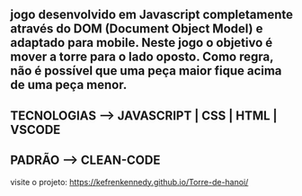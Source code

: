 jogo desenvolvido em Javascript completamente através do DOM (Document Object Model) e adaptado para mobile. Neste jogo o objetivo é mover a torre para o lado oposto. Como regra, não é possível que uma peça maior fique acima de uma peça menor.
----------------------------------------------------------------------------
TECNOLOGIAS --> JAVASCRIPT | CSS | HTML | VSCODE
----------------------------------------------------------------------------
PADRÃO --> CLEAN-CODE
----------------------------------------------------------------------------
visite o projeto: https://kefrenkennedy.github.io/Torre-de-hanoi/
